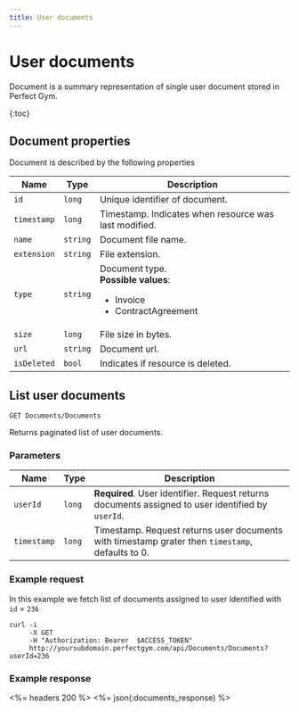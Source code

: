 ```yaml
---
title: User documents
---
```


# User documents

Document is a summary representation of single user document stored in Perfect Gym.

{:toc}


## <a name="properties"></a>Document properties

Document is described by the following properties

Name            | Type      					| Description
----------------|-------------------------------|----------------------
`id`            |`long`     					| Unique identifier of document.
`timestamp`    	|`long`     					| Timestamp. Indicates when resource was last modified.
`name`	    	|`string`   					| Document file name.
`extension`    	|`string`   					| File extension.
`type`	    	|`string`   					| Document type. <br><strong>Possible values</strong>: <br><ul><li>Invoice</li><li>ContractAgreement</li></ul>
`size`		    |`long`		   					| File size in bytes.
`url`		   	|`string`   					| Document url.
`isDeleted`     |`bool`                         | Indicates if resource is deleted.



## List user documents 

    GET Documents/Documents

Returns paginated list of user documents.


### Parameters

Name         | Type   | Description
-------------|--------|--------------------
`userId`  	 |`long`  | **Required**. User identifier. Request returns documents assigned to user identified by `userId`.
`timestamp`	 |`long`  | Timestamp. Request returns user documents with timestamp grater then `timestamp`, defaults to 0.


### Example request

In this example we fetch list of documents assigned to user identified with `id` = `236`

``` command-line
curl -i 
     -X GET 
     -H "Authorization: Bearer  $ACCESS_TOKEN"  
     http://yoursubdomain.perfectgym.com/api/Documents/Documents?userId=236
```


### Example response

<%= headers 200 %>
<%= json(:documents_response) %>
